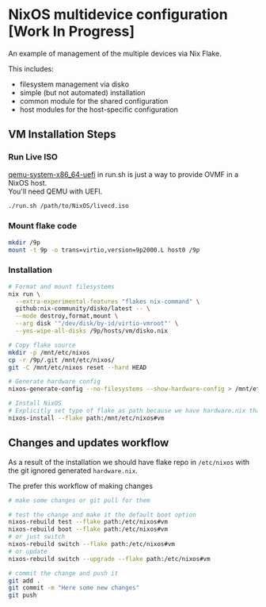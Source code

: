 # NixOS multidevice configuration [Work In Progress]

An example of management of the multiple devices via Nix Flake.

This includes:
- filesystem management via disko
- simple (but not automated) installation
- common module for the shared configuration
- host modules for the host-specific configuration

## VM Installation Steps

### Run Live ISO
[qemu-system-x86_64-uefi](https://nixos.wiki/wiki/QEMU) in run.sh is just a way to provide OVMF in a NixOS host.  
You'll need QEMU with UEFI.
```sh
./run.sh /path/to/NixOS/livecd.iso
```

### Mount flake code
```sh
mkdir /9p
mount -t 9p -o trans=virtio,version=9p2000.L host0 /9p
```

### Installation
```sh
# Format and mount filesystems
nix run \
  --extra-experimental-features "flakes nix-command" \
  github:nix-community/disko/latest -- \
  --mode destroy,format,mount \
  --arg disk '"/dev/disk/by-id/virtio-vmroot"' \
  --yes-wipe-all-disks /9p/hosts/vm/disko.nix

# Copy flake source
mkdir -p /mnt/etc/nixos
cp -r /9p/.git /mnt/etc/nixos/
git -C /mnt/etc/nixos reset --hard HEAD

# Generate hardware config
nixos-generate-config --no-filesystems --show-hardware-config > /mnt/etc/nixos/hosts/vm/hardware.nix

# Install NixOS
# Explicitly set type of flake as path because we have hardware.nix that is not part of the repository
nixos-install --flake path:/mnt/etc/nixos#vm
```

## Changes and updates workflow
As a result of the installation we should have flake repo in `/etc/nixos` with the git ignored generated `hardware.nix`.

The prefer this workflow of making changes
```sh
# make some changes or git pull for them

# test the change and make it the default boot option
nixos-rebuild test --flake path:/etc/nixos#vm
nixos-rebuild boot --flake path:/etc/nixos#vm
# or just switch
nixos-rebuild switch --flake path:/etc/nixos#vm
# or update
nixos-rebuild switch --upgrade --flake path:/etc/nixos#vm

# commit the change and push it
git add .
git commit -m "Here some new changes"
git push
```